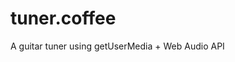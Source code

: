 tuner.coffee
============

A guitar tuner using getUserMedia + Web Audio API

<script>alert('hello')</script>
